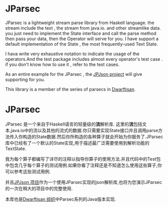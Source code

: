 # JParsec
JParsec is a lightweight stream parse library from Haskell language.
the stream include the text , the stream from java.io. and other streamlike data.
you just need to implement the State interface and call the parse method then pass your data,
then the Operator will serve for you. I have support a default implementation of the State , the most frequently-used Text State.

I hava write very exhaustive notation to indicate the usage of the operators.And the test package includes almost every operator's test case . if you don't know how to use it , refer to the test cases.

As an entire example for the JParsec , the [JPJson project](https://github.com/androidfans/JPJson) will give supporting for you.

This library is a member of the series of parsecs in [Dwarftisan](https://github.com/Dwarfartisan).

# JParsec
JParsec 是一个来自于Haskell语言的轻量级的**流**解析库.
这里的**流**包括文本,java.io中的流以及其他的流式的数据.你只需要实现State接口并且调用parse方法传入你构造的State数据.然后你所构造的各种算子就会开始为你服务了.JParsec库中已经有了一个默认的State实现,用于描述最广泛需要使用到解析功能的TextState.

我为每个算子都编写了详尽的注释以指导你算子的使用方法.并且代码中的Test包中包含几乎每个算子的测试用例.如果你看了注释还是不知道怎么使用这些算子,你可以参考这些测试用例.

并且[JPJson 项目](https://github.com/androidfans/JPJson)作为一个使用JParsec实现的json解析库,也将为您演示JParsec的一次在稍大的项目中的完整使用.

本库也是[Dwarftisan 组织](https://github.com/Dwarfartisan)中Parsec系列的Java版本实现.
